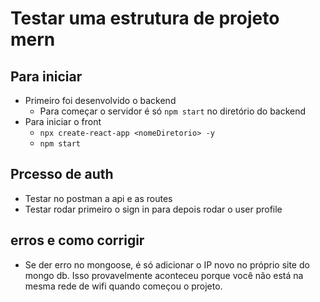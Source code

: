 # Testar uma estrutura de projeto mern

## Para iniciar
- Primeiro foi desenvolvido o backend
    - Para começar o servidor é só ```npm start``` no diretório do backend
- Para iniciar o front
    - ```npx create-react-app <nomeDiretorio> -y```
    - ```npm start```
## Prcesso de auth
- Testar no postman a api e as routes
- Testar rodar primeiro o sign in para depois rodar o user profile

## erros e como corrigir
- Se der erro no mongoose, é só adicionar o IP novo no próprio site do mongo db. Isso provavelmente aconteceu porque você não está na mesma rede de wifi quando começou o projeto.